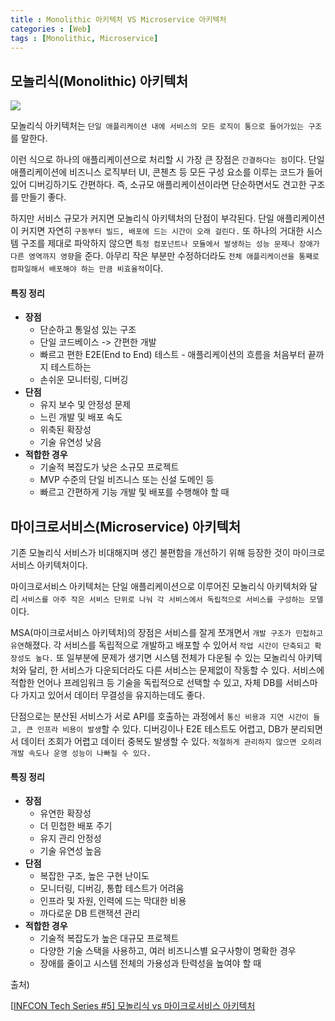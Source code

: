 ```yaml
---
title : Monolithic 아키텍처 VS Microservice 아키텍처
categories : [Web]
tags : [Monolithic, Microservice]
---
```


## 모놀리식(Monolithic) 아키텍처

![](https://cdn.inflearn.com/public/files/pages/7b366b65-8119-44fc-9679-6e0acaa8c0a0/3.png)

모놀리식 아키텍처는 `단일 애플리케이션 내에 서비스의 모든 로직이 통으로 들어가있는 구조`를 말한다.

이런 식으로 하나의 애플리케이션으로 처리할 시 가장 큰 장점은 `간결하다는 점`이다. 단일 애플리케이션에 비즈니스 로직부터 UI, 콘첸츠 등 모든 구성 요소를 이루는 코드가 들어있어 디버깅하기도 간편하다. 즉, 소규모 애플리케이션이라면 단순하면서도 견고한 구조를 만들기 좋다.

하지만 서비스 규모가 커지면 모놀리식 아키텍처의 단점이 부각된다. 단일 애플리케이션이 커지면 자연히 `구동부터 빌드, 배포에 드는 시간이 오래 걸린다.` 또 하나의 거대한 시스템 구조를 제대로 파악하지 않으면 `특정 컴포넌트나 모듈에서 발생하는 성능 문제나 장애가 다른 영역까지 영향`을 준다. 아무리 작은 부분만 수정하더라도 `전체 애플리케이션을 통째로 컴파일해서 배포해야 하는 만큼 비효율적`이다.

#### 특징 정리

- **장점**
  - 단순하고 통일성 있는 구조
  - 단일 코드베이스 -> 간편한 개발
  - 빠르고 편한 E2E(End to End) 테스트 - 애플리케이션의 흐름을 처음부터 끝까지 테스트하는 
  - 손쉬운 모니터링, 디버깅
- **단점**
  - 유지 보수 및 안정성 문제
  - 느린 개발 및 배포 속도
  - 위축된 확장성
  - 기술 유연성 낮음
- **적합한 경우**
  - 기술적 복잡도가 낮은 소규모 프로젝트
  - MVP 수준의 단일 비즈니스 또는 신설 도메인 등
  - 빠르고 간편하게 기능 개발 및 배포를 수행해야 할 때



## 마이크로서비스(Microservice) 아키텍처

기존 모놀리식 서비스가 비대해지며 생긴 불편함을 개선하기 위해 등장한 것이 마이크로서비스 아키텍처이다.

마이크로서비스 아키텍처는 단일 애플리케이션으로 이루어진 모놀리식 아키텍처와 달리 `서비스를 아주 작은 서비스 단위로 나눠 각 서비스에서 독립적으로 서비스를 구성하는 모델`이다.

MSA(마이크로서비스 아키텍처)의 장점은 서비스를 잘게 쪼개면서 `개발 구조가 민첩하고 유연`해졌다. 각 서비스를 독립적으로 개발하고 배포할 수 있어서 `작업 시간이 단축되고 확장성도 높다.` 또 일부분에 문제가 생기면 시스템 전체가 다운될 수 있는 모놀리식 아키텍처와 달리, 한 서비스가 다운되더라도 다른 서비스는 문제없이 작동할 수 있다. 서비스에 적합한 언어나 프레임워크 등 기술을 독립적으로 선택할 수 있고, 자체 DB를 서비스마다 가지고 있어서 데이터 무결성을 유지하는데도 좋다.

단점으로는 분산된 서비스가 서로 API를 호출하는 과정에서 `통신 비용과 지연 시간이 들고, 큰 인프라 비용이 발생`할 수 있다. 디버깅이나 E2E 테스트도 어렵고, DB가 분리되면서 데이터 조회가 어렵고 데이터 중복도 발생할 수 있다. `적절하게 관리하지 않으면 오히려 개발 속도나 운영 성능이 나빠질 수 있다.`

#### 특징 정리

- **장점**
  - 유연한 확장성
  - 더 민첩한 배포 주기
  - 유지 관리 안정성
  - 기술 유연성 높음
- **단점**
  - 복잡한 구조, 높은 구현 난이도
  - 모니터링, 디버깅, 통합 테스트가 어려움
  - 인프라 및 자원, 인력에 드는 막대한 비용
  - 까다로운 DB 트랜잭션 관리
- **적합한 경우**
  - 기술적 복잡도가 높은 대규모 프로젝트
  - 다양한 기술 스택을 사용하고, 여러 비즈니스별 요구사항이 명확한 경우
  - 장애를 줄이고 시스템 전체의 가용성과 탄력성을 높여야 할 때



출처)

[[INFCON Tech Series #5\] 모놀리식 vs 마이크로서비스 아키텍처](https://www.inflearn.com/pages/infcon-2023-tech-msa)